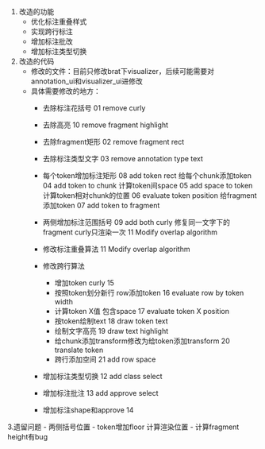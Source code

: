 1. 改造的功能
    - 优化标注重叠样式
    - 实现跨行标注
    - 增加标注批改
    - 增加标注类型切换
2. 改造的代码
    - 修改的文件：目前只修改brat下visualizer，后续可能需要对annotation_ui和visualizer_ui进修改
    - 具体需要修改的地方：
        - 去除标注花括号 01 remove curly
        - 去除高亮 10 remove fragment highlight
        - 去除fragment矩形 02 remove fragment rect
        - 去除标注类型文字 03 remove annotation type text
        - 每个token增加标注矩形 08 add token rect
            给每个chunk添加token 04 add token to chunk
            计算token间space 05 add space to token
            计算token相对chunk的位置 06 evaluate token position
            给fragment添加token 07 add token to fragment
        - 两侧增加标注范围括号 09 add both curly
            修复同一文字下的fragment curly只渲染一次 11 Modify overlap algorithm

        - 修改标注重叠算法 11 Modify overlap algorithm
        - 修改跨行算法
            - 增加token curly 15
            - 按照token划分新行 row添加token 16 evaluate row by token width
            - 计算token X值 包含space 17  evaluate token X position
            - 按token绘制text 18 draw token text
            - 绘制文字高亮 19 draw text highlight
            - 给chunk添加transform修改为给token添加transform 20 translate token
            - 跨行添加空间 21 add row space

        - 增加标注类型切换 12 add class select
        - 增加标注批注 13 add approve select
        - 增加标注shape和approve 14

3.遗留问题
    - 两侧括号位置
    - token增加floor 计算渲染位置
    - 计算fragment height有bug